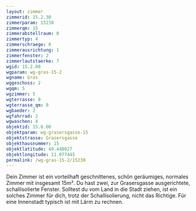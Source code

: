 ```yaml
---
layout: zimmer
zimmerid: 15.2.30
zimmerparam: 15230
zimmerqm: 15
zimmerabstellraum: 0
zimmertyp: 4
zimmerschraege: 0
zimmerausrichtung: 1
zimmerfenster: 2
zimmerlautstaerke: 7
wgid: 15.2.00
wgparam: wg-gras-15-2
wgname: Gras
wggeschoss: 2
wgqm: 5
wgzimmer: 5
wgterrasse: 0
wgterrasse_qm: 0
wgbaeder: 2
wgfahrrad: 2
wgwaschen: 4
objektid: 15.0.00
objektparam: wg-grasersgasse-15
objektstrasse: Grasersgasse
objekthausnummer: 15
objektlatitude: 49.448027
objektlongitude: 11.077445
permalink: /wg-gras-15-2/15230  
---
```

Dein Zimmer ist ein vorteilhaft geschnittenes, schön geräumiges, normales Zimmer mit insgesamt 15m². Du hast zwei, zur Grasersgasse ausgerichtete, schallisolierte Fenster. Solltest du vom Land in die Stadt ziehen, ist ein solches Zimmer für dich, trotz der Schallisolierung, nicht das Richtige. Für eine Innenstadt typisch ist mit Lärm zu rechnen. 